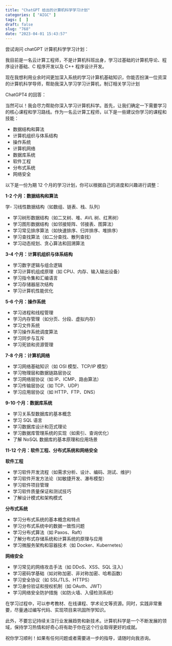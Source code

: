 ```yaml
---
title: "ChatGPT 给出的计算机科学学习计划"
categories: [ "AIGC" ]
tags: [  ]
draft: false
slug: "768"
date: "2023-04-01 15:43:57"
---
```


尝试询问 chatGPT 计算机科学学习计划：

我目前是一名云计算工程师，不是计算机科班出身，学习过基础的计算机导论、程序设计基础、C 程序开发以及 C++ 程序设计开发。

现在我想利用业余时间更加深入系统的学习计算机基础知识，你能否扮演一位资深的计算机科学导师，帮助我深入学习学习计算机，制订相关学习计划

ChatGPT4 的回答：

当然可以！我会尽力帮助你深入学习计算机科学。首先，让我们确定一下需要学习的核心课程和学习路线。作为一名云计算工程师，以下是一些建议你学习的课程和技能：

- 数据结构和算法
- 计算机组织与体系结构
- 操作系统
- 计算机网络
- 数据库系统
- 软件工程
- 分布式系统
- 网络安全

以下是一份为期 12 个月的学习计划，你可以根据自己的进度和兴趣进行调整：

**1-2 个月：数据结构和算法**

学- 习线性数据结构（如数组、链表、栈、队列）

- 学习树形数据结构（如二叉树、堆、AVL 树、红黑树）
- 学习图形数据结构（如邻接矩阵、邻接表、图算法）
- 学习常见排序算法（如快速排序、归并排序、堆排序）
- 学习查找算法（如二分查找、散列查找）
- 学习动态规划、贪心算法和回溯算法

**3-4 个月：计算机组织与体系结构**

- 学习数字逻辑与组合逻辑
- 学习计算机组成原理（如 CPU、内存、输入输出设备）
- 学习指令集和汇编语言
- 学习存储器层次结构
- 学习计算机性能优化

**5-6 个月：操作系统**

- 学习进程和线程管理
- 学习内存管理（如分页、分段、虚拟内存）
- 学习文件系统
- 学习操作系统调度算法
- 学习同步与互斥
- 学习死锁和资源管理

**7-8 个月：计算机网络**

- 学习网络基础知识（如 OSI 模型、TCP/IP 模型）
- 学习物理层和数据链路层协议
- 学习网络层协议（如 IP、ICMP、路由算法）
- 学习传输层协议（如 TCP、UDP）
- 学习应用层协议（如 HTTP、FTP、DNS）

**9-10 个月：数据库系统**

- 学习关系型数据库的基本概念
- 学习 SQL 语言
- 学习数据库设计和范式理论
- 学习数据库管理系统的实现（如索引、查询优化）
- 了解 NoSQL 数据库的基本原理和应用场景

**11-12 个月：软件工程、分布式系统和网络安全**

**软件工程**

- 学习软件开发流程（如需求分析、设计、编码、测试、维护）
- 学习软件开发方法论（如敏捷开发、瀑布模型）
- 学习软件项目管理
- 学习软件质量保证和测试技巧
- 了解设计模式和架构模式

**分布式系统**

- 学习分布式系统的基本概念和特点
- 学习分布式系统中的数据一致性问题
- 学习分布式算法（如 Paxos、Raft）
- 了解分布式存储系统和计算系统的原理与应用
- 学习微服务架构和容器技术（如 Docker、Kubernetes）

**网络安全**

- 学习常见的网络攻击手法（如 DDoS、XSS、SQL 注入）
- 学习密码学基础（如对称加密、非对称加密、哈希函数）
- 学习安全协议（如 SSL/TLS、HTTPS）
- 学习身份验证和授权机制（如 OAuth、JWT）
- 学习网络安全防护措施（如防火墙、入侵检测系统）

在学习过程中，可以参考教材、在线课程、学术论文等资源。同时，实践非常重要，尽量通过编写代码、实现项目来巩固所学知识。

此外，不要忘记持续关注行业发展趋势和新技术。计算机科学是一个不断发展的领域，保持学习热情和好奇心将有助于你在这个行业取得更好的成就。

祝你学习顺利！如果有任何问题或者需要进一步的指导，请随时向我咨询。

